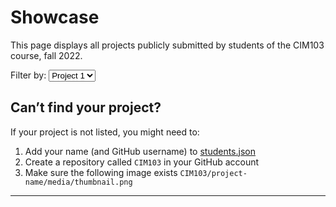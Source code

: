# Showcase

This page displays all projects publicly submitted by students of the CIM103 course, fall 2022.

<label>
  Filter by:
  <select id="project">
    <option value="project-1">Project 1</option>
    <option value="project-2">Project 2</option>
    <option value="project-3">Project 3</option>
  </select>
</label>

<ul id="list"></ul>

## Can’t find your project?

If your project is not listed, you might need to:

1. Add your name (and GitHub username) to [students.json](https://github.com/vsueiro/CIM103/blob/main/showcase/students.json)
2. Create a repository called `CIM103` in your GitHub account
3. Make sure the following image exists `CIM103/project-name/media/thumbnail.png`

---

<style>@import "index.css"</style>
<script src="index.js"></script>
